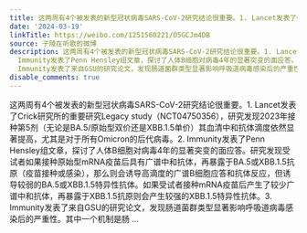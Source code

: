 ```yaml
---
title: 这两周有4个被发表的新型冠状病毒SARS-CoV-2研究结论很重要。1. Lancet发表了Crick研究所的重要研究Legacy study（NCT04750356），研究发现2023年接种第5剂（无...
date: '2024-03-19'
linkTitle: https://weibo.com/1251560221/O5GCJm4DB
source: 子陵在听歌的微博
description: 这两周有4个被发表的新型冠状病毒SARS-CoV-2研究结论很重要。1. Lancet发表了Crick研究所的重要研究Legacy study（NCT04750356），研究发现2023年接种第5剂（无论是BA.5/原始型双价还是XBB.1.5单价）其血清中和抗体滴度依然显著提高，尤其是对于所有Omicron的后代病毒。2.
  Immunity发表了Penn Hensley组文章，探讨了人体B细胞对病毒4年的显著突变的面应答。研究发现受试者如果接种原始型mRNA疫苗后具有广谱中和抗体，再暴露于BA.5或XBB.1.5抗原（疫苗接种或感染），那么则会诱导高滴度的广谱B细胞应答和抗体反应，但诱导较弱的BA.5或XBB.1.5特异性抗体。如果受试者接种mRNA疫苗后产生了较少广谱中和抗体，再暴露于XBB.1.5抗原则会产生较强的XBB.1.5特异性抗体。3.
  Immunity发表了来自GSU的研究论文，发现肠道菌群类型显著影响呼吸道病毒感染后的严重性。其中一个机制是肠 ...
disable_comments: true
---
```

这两周有4个被发表的新型冠状病毒SARS-CoV-2研究结论很重要。1. Lancet发表了Crick研究所的重要研究Legacy study（NCT04750356），研究发现2023年接种第5剂（无论是BA.5/原始型双价还是XBB.1.5单价）其血清中和抗体滴度依然显著提高，尤其是对于所有Omicron的后代病毒。2. Immunity发表了Penn Hensley组文章，探讨了人体B细胞对病毒4年的显著突变的面应答。研究发现受试者如果接种原始型mRNA疫苗后具有广谱中和抗体，再暴露于BA.5或XBB.1.5抗原（疫苗接种或感染），那么则会诱导高滴度的广谱B细胞应答和抗体反应，但诱导较弱的BA.5或XBB.1.5特异性抗体。如果受试者接种mRNA疫苗后产生了较少广谱中和抗体，再暴露于XBB.1.5抗原则会产生较强的XBB.1.5特异性抗体。3. Immunity发表了来自GSU的研究论文，发现肠道菌群类型显著影响呼吸道病毒感染后的严重性。其中一个机制是肠 ...